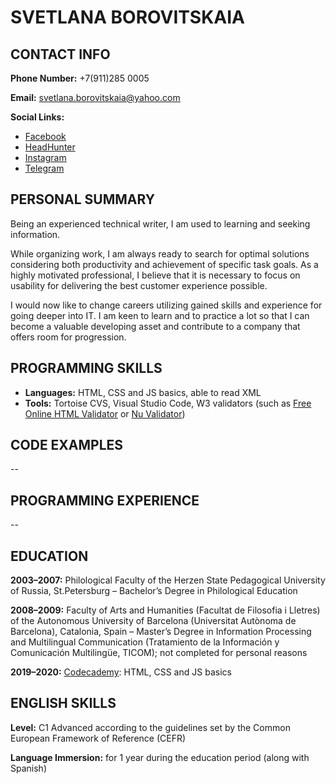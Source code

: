 # SVETLANA BOROVITSKAIA

## CONTACT INFO
**Phone Number:** +7(911)285 0005

**Email:** svetlana.borovitskaia@yahoo.com

**Social Links:**

* [Facebook](https://www.facebook.com/svetlana.borovitskaia/)
* [HeadHunter](https://spb.hh.ru/applicant/resumes/view?)
* [Instagram](https://www.instagram.com/ueberforelle/)
* [Telegram](https://t.me/Burundutski)


## PERSONAL SUMMARY
Being an experienced technical writer, I am used to learning and seeking information.

While organizing work, I am always ready to search for optimal solutions considering both productivity and achievement of specific task goals. As a highly motivated professional, I believe that it is necessary to focus on usability for delivering the best customer experience possible.

I would now like to change careers utilizing gained skills and experience for going deeper into IT. I am keen to learn and to practice a lot so that I can become a valuable developing asset and contribute to a company that offers room for progression.

## PROGRAMMING SKILLS
* **Languages:** HTML, CSS and JS basics, able to read XML
* **Tools:** Tortoise CVS, Visual Studio Code, W3 validators (such as [Free Online HTML Validator](https://www.freeformatter.com/) or [Nu Validator](https://validator.nu/))
  

## CODE EXAMPLES
--

## PROGRAMMING EXPERIENCE
--

## EDUCATION
**2003–2007:** Philological Faculty of the Herzen State Pedagogical University of Russia, St.Petersburg – Bachelor’s Degree in Philological Education

**2008–2009:** Faculty of Arts and Humanities (Facultat de Filosofia i Lletres) of the Autonomous University of Barcelona (Universitat Autònoma de Barcelona), Catalonia, Spain – Master’s Degree in Information Processing and Multilingual Communication (Tratamiento de la Información y Comunicación Multilingüe, TICOM); not completed for personal reasons

**2019–2020:** [Codecademy](https://www.codecademy.com/profiles/svetlanaBorovitskaia2056327295): HTML, CSS and JS basics


## ENGLISH SKILLS
**Level:** C1 Advanced according to the guidelines set by the Common European Framework of Reference (CEFR)

**Language Immersion:** for 1 year during the education period (along with Spanish)